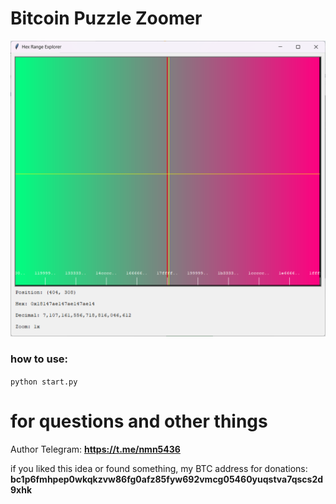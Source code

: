 # Bitcoin Puzzle Zoomer

<img src="https://raw.githubusercontent.com/puzzleman22/Bitcoin-Puzzle-Zoomer/refs/heads/main/BPZ.png" />

### how to use:

`python start.py`

# for questions and other things
Author Telegram: **https://t.me/nmn5436**

if you liked this idea or found something, my BTC address for donations:
**bc1p6fmhpep0wkqkzvw86fg0afz85fyw692vmcg05460yuqstva7qscs2d9xhk**

